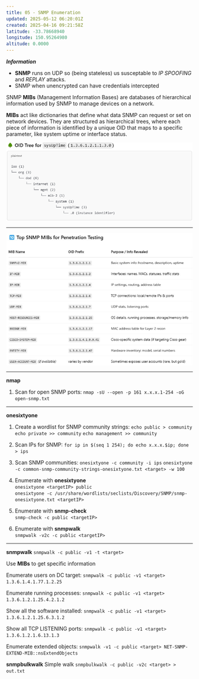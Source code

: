```yaml
---
title: 05 - SNMP Enumeration
updated: 2025-05-12 06:20:01Z
created: 2025-04-16 09:21:58Z
latitude: -33.78668940
longitude: 150.95264980
altitude: 0.0000
---
```


***Information***
* **SNMP** runs on UDP so (being stateless) us susceptable to *IP SPOOFING* and *REPLAY* attacks.
* SNMP when unencrypted can have credentials intercepted

SNMP **MIBs** (Management Information Bases) are databases of hierarchical information used by SNMP to manage devices on a network.

**MIBs** act like dictionaries that define what data SNMP can request or set on network devices. They are structured as hierarchical trees, where each piece of information is identified by a unique OID that maps to a specific parameter, like system uptime or interface status.

![7be49e679f3521b31bfe69586e31418a.png](../_resources/7be49e679f3521b31bfe69586e31418a.png)
* * *
![SNMP_MIBs_top10.jpg](../_resources/SNMP_MIBs_top10.jpg)

* * *
**nmap**

1. Scan for open SNMP ports:
`nmap -sU --open -p 161 x.x.x.1-254 -oG open-snmp.txt`

* * *
**onesixtyone**
1. Create a wordlist for SNMP community strings:
`echo public > community`
`echo private >> community`
`echo management >> community`

2. Scan IPs for SNMP:
`for ip in $(seq 1 254); do echo x.x.x.$ip; done > ips`

3. Scan SNMP communities:
`onesixtyone -c community -i ips`
`onesixtyone -c common-snmp-community-strings-onesixtyone.txt <target> -w 100`

4. Enumerate with **onesixtyone**  
`onesixtyone <targetIP> public`  
`onesixtyone -c /usr/share/wordlists/seclists/Discovery/SNMP/snmp-onesixtyone.txt <targetIP>`

5. Enumerate with **snmp-check**  
`snmp-check -c public <targetIP>`

6. Enumerate with **snmpwalk**  
`snmpwalk -v2c -c public <targetIP>`

* * *
**snmpwalk** 
`snmpwalk -c public -v1 -t <target>`

Use **MIBs** to get specific information

Enumerate users on DC target:
`snmpwalk -c public -v1 <target> 1.3.6.1.4.1.77.1.2.25`

Enumerate running processes:
`snmpwalk -c public -v1 <target> 1.3.6.1.2.1.25.4.2.1.2`

Show all the software installed:
`snmpwalk -c public -v1 <target> 1.3.6.1.2.1.25.6.3.1.2`

Show all TCP LISTENING ports:
`snmpwalk -c public -v1 <target> 1.3.6.1.2.1.6.13.1.3`

Enumerate extended objects:
`snmpwalk -v1 -c public <target> NET-SNMP-EXTEND-MIB::nsExtendObjects`


**snmpbulkwalk** 
Simple walk
`snmpbulkwalk -c public -v2c <target> > out.txt`



